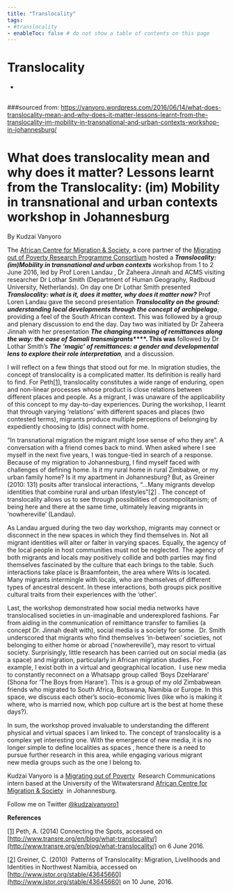 ```yaml
---
title: "Translocality"
tags: 
- #translocality  
- enableToc: false # do not show a table of contents on this page
---
```


# Translocality
- 

## 
###
## 
###
## 
###
## 
###sourced from: https://vanyoro.wordpress.com/2016/06/14/what-does-translocality-mean-and-why-does-it-matter-lessons-learnt-from-the-translocality-im-mobility-in-transnational-and-urban-contexts-workshop-in-johannesburg/

# What does translocality mean and why does it matter? Lessons learnt from the Translocality: (im) Mobility in transnational and urban contexts workshop in Johannesburg

By Kudzai Vanyoro

The [African Centre for Migration & Society](http://www.migration.org.za), a core partner of the [Migrating out of Poverty Research Programme Consortium](http://migratingoutofpoverty.dfid.gov.uk/) hosted a **_Translocality: (im)Mobility in transnational and urban contexts_** workshop from 1 to 2 June 2016, led by Prof Loren Landau , Dr Zaheera Jinnah and ACMS visiting researcher Dr Lothar Smith (Department of Human Geography, Radboud University, Netherlands). On day one Dr Lothar Smith presented **_Translocality: what is it, does it matter, why does it matter now?_** Prof Loren Landau gave the second presentation **_Translocality on the ground: understanding local developments through the concept of archipelago_**, providing a feel of the South African context. This was followed by a group and plenary discussion to end the day. Day two was initiated by Dr Zaheera Jinnah with her presentation **_The changing meaning of remittances along the way: the case of Somali transmigrants_****. This was** followed by Dr Lothar Smith’s **_The ‘magic’ of remittances: a gender and developmental lens to explore their role interpretation_**_,_ and a discussion.

I will reflect on a few things that stood out for me. In migration studies, the concept of translocality is a complicated matter. Its definition is really hard to find. For Peth[[1]](https://vanyoro.wordpress.com/2016/06/14/what-does-translocality-mean-and-why-does-it-matter-lessons-learnt-from-the-translocality-im-mobility-in-transnational-and-urban-contexts-workshop-in-johannesburg/#_ftn1), translocality constitutes a wide range of enduring, open and non-linear processes whose product is close relations between different places and people. As a migrant, I was unaware of the applicability of this concept to my day-to-day experiences. During the workshop, I learnt that through varying ‘relations’ with different spaces and places (two contested terms), migrants produce multiple perceptions of belonging by expediently choosing to (dis) connect with home.

“In transnational migration the migrant might lose sense of who they are”. A conversation with a friend comes back to mind. When asked where I see myself in the next five years, I was tongue-tied in search of a response. Because of my migration to Johannesburg, I find myself faced with challenges of defining home. Is it my rural home in rural Zimbabwe, or my urban family home? Is it my apartment in Johannesburg? But, as Greiner (2010: 131) posits after translocal interactions, “…Many migrants develop identities that combine rural and urban lifestyles”[[2]](https://vanyoro.wordpress.com/2016/06/14/what-does-translocality-mean-and-why-does-it-matter-lessons-learnt-from-the-translocality-im-mobility-in-transnational-and-urban-contexts-workshop-in-johannesburg/#_ftn2) . The concept of translocality allows us to see through possibilities of cosmopolitanism; of being here and there at the same time, ultimately leaving migrants in ‘nowhereville’ (Landau).

As Landau argued during the two day workshop, migrants may connect or disconnect in the new spaces in which they find themselves in. Not all migrant identities will alter or falter in varying spaces. Equally, the agency of the local people in host communities must not be neglected. The agency of both migrants and locals may positively collide and both parties may find themselves fascinated by the culture that each brings to the table. Such interactions take place is Braamfontein, the area where Wits is located. Many migrants intermingle with locals, who are themselves of different types of ancestral descent. In these interactions, both groups pick positive cultural traits from their experiences with the ‘other’.

Last, the workshop demonstrated how social media networks have translocalised societies in un-imaginable and underexplored fashions. Far from aiding in the communication of remittance transfer to families (a concept Dr. Jinnah dealt with), social media is a society for some.  Dr. Smith underscored that migrants who find themselves ‘in-between’ societies, not belonging to either home or abroad (‘nowhereville’), may resort to virtual society. Surprisingly, little research has been carried out on social media (as a space) and migration, particularly in African migration studies. For example, I exist both in a virtual and geographical location.  I use new media to constantly reconnect on a Whatsapp group called ‘Boys DzeHarare’ (Shona for ‘The Boys from Harare’). This is a group of my old Zimbabwean friends who migrated to South Africa, Botswana, Namibia or Europe. In this space, we discuss each other’s socio-economic lives (like who is making it where, who is married now, which pop culture art is the best at home these days?).

In sum, the workshop proved invaluable to understanding the different physical and virtual spaces I am linked to. The concept of translocality is a complex yet interesting one. With the emergence of new media, it is no longer simple to define localities as spaces , hence there is a need to pursue further research in this area, while engaging various migrant new media groups such as the one I belong to.

Kudzai Vanyoro is a [Migrating out of Poverty](http://migratingoutofpoverty.dfid.gov.uk/)  Research Communications intern based at the University of the Witwatersrand [African Centre for Migration & Society](http://www.migration.org.za)  in Johannesburg.

Follow me on Twitter [@kudzaivanyoro1](https://twitter.com/kudzaivanyoro1)

**References**

[[1]](https://vanyoro.wordpress.com/2016/06/14/what-does-translocality-mean-and-why-does-it-matter-lessons-learnt-from-the-translocality-im-mobility-in-transnational-and-urban-contexts-workshop-in-johannesburg/#_ftnref1) Peth, A. (2014) Connecting the Spots, accessed on [http://www.transre.org/en/blog/what-translocality/](http://www.transre.org/en/blog/what-translocality/) on 6 June 2016.

[[2]](https://vanyoro.wordpress.com/2016/06/14/what-does-translocality-mean-and-why-does-it-matter-lessons-learnt-from-the-translocality-im-mobility-in-transnational-and-urban-contexts-workshop-in-johannesburg/#_ftnref2) Greiner, C. (2010)  Patterns of Translocality: Migration, Livelihoods and Identities in Northwest Namibia, accessed on [http://www.jstor.org/stable/43645660](http://www.jstor.org/stable/43645660) on 10 June, 2016.